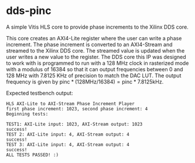 # dds-pinc
A simple Vitis HLS core to provide phase increments to the Xilinx DDS core.

This core creates an AXI4-Lite register where the user can write a phase increment. The phase increment is converted to an AXI4-Stream and streamed to the Xilinx DDS core. The streamed value is updated when the user writes a new value to the register. The DDS core this IP was designed to work with is programmed to run with a 128 MHz clock in rasterized mode with a modulus of 16384 so that it can output frequencies between 0 and 128 MHz with 7.8125 KHz of precision to match the DAC LUT. The output frequency is given by $\mathrm{pinc}*(128 \mathrm{MHz}/16384)=\mathrm{pinc}*7.8125 \mathrm{kHz}$.

Expected testbench output:
```
HLS AXI-Lite to AXI-Stream Phase Increment Player
first phase increment: 1023, second phase increment: 4
Beginning tests:

TEST1: AXI-Lite input: 1023, AXI-Stream output: 1023
success!
TEST 2: AXI-Lite input: 4, AXI-Stream output: 4
success!
TEST 3: AXI-Lite input: 4, AXI-Stream output: 4
success!
ALL TESTS PASSED! :)
```
